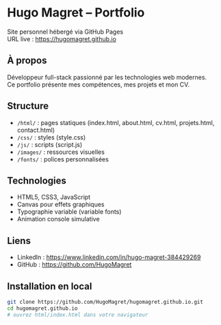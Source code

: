 # Hugo Magret – Portfolio

Site personnel hébergé via GitHub Pages  
URL live : https://hugomagret.github.io

## À propos  
Développeur full-stack passionné par les technologies web modernes.  
Ce portfolio présente mes compétences, mes projets et mon CV.

## Structure  
- `/html/` : pages statiques (index.html, about.html, cv.html, projets.html, contact.html)  
- `/css/` : styles (style.css)  
- `/js/` : scripts (script.js)  
- `/images/` : ressources visuelles  
- `/fonts/` : polices personnalisées

## Technologies  
- HTML5, CSS3, JavaScript  
- Canvas pour effets graphiques  
- Typographie variable (variable fonts)  
- Animation console simulative

## Liens  
- LinkedIn : https://www.linkedin.com/in/hugo-magret-384429269  
- GitHub : https://github.com/HugoMagret

## Installation en local  
```bash
git clone https://github.com/HugoMagret/hugomagret.github.io.git
cd hugomagret.github.io
# ouvrez html/index.html dans votre navigateur
